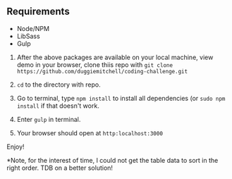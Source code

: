 ## Requirements

* Node/NPM
* LibSass
* Gulp

1.  After the above packages are available on your local machine, view demo in your browser, clone thiis repo with 
```git clone https://github.com/duggiemitchell/coding-challenge.git```

2. `cd` to the directory with repo.

3. Go to terminal, type `npm install` to install all dependencies (or `sudo npm install` if that doesn't work.

4. Enter `gulp` in terminal.

5. Your browser should open at `http:localhost:3000`

Enjoy!

*Note, for the interest of time, I could not get the table data to sort in the right order.  TDB on a better solution! 
